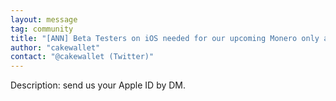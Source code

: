 ```yaml
---
layout: message
tag: community
title: "[ANN] Beta Testers on iOS needed for our upcoming Monero only app."
author: "cakewallet"	
contact: "@cakewallet (Twitter)"
---
```


Description: send us your Apple ID by DM.
